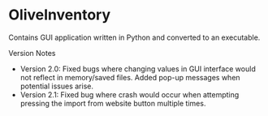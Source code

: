 # OliveInventory
Contains GUI application written in Python and converted to an executable.

Version Notes
* Version 2.0: Fixed bugs where changing values in GUI interface would not reflect in memory/saved files. Added pop-up messages when potential issues arise. 
* Version 2.1: Fixed bug where crash would occur when attempting pressing the import from website button multiple times. 
